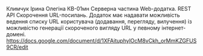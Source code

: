 Климчук Ірина Олегіна
КВ-01мн
Серверна частина Web-додатка. REST API
Скорочення URL-посилань. Додаток має надавати можливість ведення списку URL користувача (додавання, перегляду, вилучення) із можливістю генерації скороченого вигляду URL у певному інтернет-домені.
https://docs.google.com/document/d/1XFAituphylOcM8vCkh_orMmKZGFUS9CR/edit
